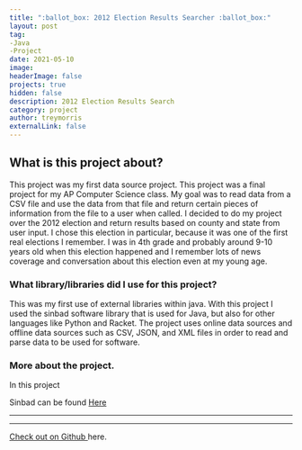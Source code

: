 ```yaml
---
title: ":ballot_box: 2012 Election Results Searcher :ballot_box:"
layout: post
tag: 
-Java
-Project
date: 2021-05-10
image: 
headerImage: false
projects: true
hidden: false
description: 2012 Election Results Search
category: project
author: treymorris
externalLink: false
---
```


## What is this project about?
This project was my first data source project. This project was a final project for my AP Computer Science class. My goal was to read data from a CSV file and use the data from that file and return certain pieces of information from the file to a user when called. I decided to do my project over the 2012 election and return results based on county and state from user input. I chose this election in particular, because it was one of the first real elections I remember. I was in 4th grade and probably around 9-10 years old when this election happened and I remember lots of news coverage and conversation about this election even at my young age. 


### What library/libraries did I use for this project?
This was my first use of external libraries within java. With this project I used the sinbad software library that is used for Java, but also for other languages like Python and Racket. The project uses online data sources and offline data sources such as CSV, JSON, and XML files in order to read and parse data to be used for software. 



### More about the project.
In this project



Sinbad can be found [Here](http://berry-cs.github.io/sinbad/)


---



---

[Check out on Github ](https://github.com/TreyBMorris/2012GeneralElectionResultsSearch) here.
